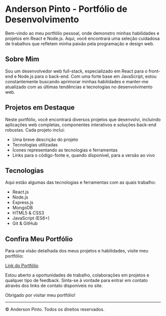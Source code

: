 # Anderson Pinto - Portfólio de Desenvolvimento

Bem-vindo ao meu portfólio pessoal, onde demonstro minhas habilidades e projetos em React e Node.js. Aqui, você encontrará uma seleção cuidadosa de trabalhos que refletem minha paixão pela programação e design web.

## Sobre Mim

Sou um desenvolvedor web full-stack, especializado em React para o front-end e Node.js para o back-end. Com uma forte base em JavaScript, estou constantemente buscando aprimorar minhas habilidades e manter-me atualizado com as últimas tendências e tecnologias no desenvolvimento web.

## Projetos em Destaque

Neste portfólio, você encontrará diversos projetos que desenvolvi, incluindo aplicações web completas, componentes interativos e soluções back-end robustas. Cada projeto inclui:

- Uma breve descrição do projeto
- Tecnologias utilizadas
- Ícones representando as tecnologias e ferramentas
- Links para o código-fonte e, quando disponível, para a versão ao vivo

## Tecnologias

Aqui estão algumas das tecnologias e ferramentas com as quais trabalho:

- React.js
- Node.js
- Express.js
- MongoDB
- HTML5 & CSS3
- JavaScript (ES6+)
- Git & GitHub

## Confira Meu Portfólio

Para uma visão detalhada dos meus projetos e habilidades, visite meu portfólio:

[Link do Portfólio](https://portfolio-iota-ruddy-28.vercel.app/)

Estou aberto a oportunidades de trabalho, colaborações em projetos e qualquer tipo de feedback. Sinta-se à vontade para entrar em contato através dos links de contato disponíveis no site. 

Obrigado por visitar meu portfólio!

---

© Anderson Pinto. Todos os direitos reservados. 
